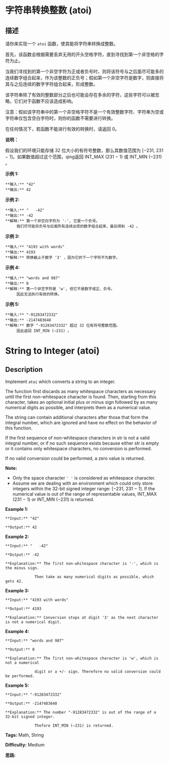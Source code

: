 # 字符串转换整数 (atoi)

## 描述

请你来实现一个 `atoi` 函数，使其能将字符串转换成整数。

首先，该函数会根据需要丢弃无用的开头空格字符，直到寻找到第一个非空格的字符为止。

当我们寻找到的第一个非空字符为正或者负号时，则将该符号与之后面尽可能多的连续数字组合起来，作为该整数的正负号；假如第一个非空字符是数字，则直接将其与之后连续的数字字符组合起来，形成整数。

该字符串除了有效的整数部分之后也可能会存在多余的字符，这些字符可以被忽略，它们对于函数不应该造成影响。

注意：假如该字符串中的第一个非空格字符不是一个有效整数字符、字符串为空或字符串仅包含空白字符时，则你的函数不需要进行转换。

在任何情况下，若函数不能进行有效的转换时，请返回 0。

**说明：**

假设我们的环境只能存储 32 位大小的有符号整数，那么其数值范围为 [−231,  231 − 1]。如果数值超过这个范围，qing返回  INT_MAX (231 − 1) 或 INT_MIN (−231) 。

**示例  1:**

    
    
    **输入:** "42"
    **输出:** 42
    

**示例  2:**

    
    
    **输入:** "   -42"
    **输出:** -42
    **解释:** 第一个非空白字符为 '-', 它是一个负号。
         我们尽可能将负号与后面所有连续出现的数字组合起来，最后得到 -42 。
    

**示例  3:**

    
    
    **输入:** "4193 with words"
    **输出:** 4193
    **解释:** 转换截止于数字 '3' ，因为它的下一个字符不为数字。
    

**示例  4:**

    
    
    **输入:** "words and 987"
    **输出:** 0
    **解释:** 第一个非空字符是 'w', 但它不是数字或正、负号。
         因此无法执行有效的转换。

**示例  5:**

    
    
    **输入:** "-91283472332"
    **输出:** -2147483648
    **解释:** 数字 "-91283472332" 超过 32 位有符号整数范围。 
         因此返回 INT_MIN (−231) 。
    



# String to Integer (atoi)

## Description



Implement `atoi` which converts a string to an integer.

The function first discards as many whitespace characters as necessary until the first non-whitespace character is found. Then, starting from this character, takes an optional initial plus or minus sign followed by as many numerical digits as possible, and interprets them as a numerical value.

The string can contain additional characters after those that form the integral number, which are ignored and have no effect on the behavior of this function.

If the first sequence of non-whitespace characters in str is not a valid integral number, or if no such sequence exists because either str is empty or it contains only whitespace characters, no conversion is performed.

If no valid conversion could be performed, a zero value is returned.

**Note:**

  * Only the space character `' '` is considered as whitespace character.
  * Assume we are dealing with an environment which could only store integers within the 32-bit signed integer range: [−231,  231 − 1]. If the numerical value is out of the range of representable values, INT_MAX (231 − 1) or INT_MIN (−231) is returned.

**Example 1:**

    
    
    **Input:** "42"
    **Output:** 42
    

**Example 2:**

    
    
    **Input:** "   -42"
    **Output:** -42
    **Explanation:** The first non-whitespace character is '-', which is the minus sign.
                 Then take as many numerical digits as possible, which gets 42.
    

**Example 3:**

    
    
    **Input:** "4193 with words"
    **Output:** 4193
    **Explanation:** Conversion stops at digit '3' as the next character is not a numerical digit.
    

**Example 4:**

    
    
    **Input:** "words and 987"
    **Output:** 0
    **Explanation:** The first non-whitespace character is 'w', which is not a numerical 
                 digit or a +/- sign. Therefore no valid conversion could be performed.

**Example 5:**

    
    
    **Input:** "-91283472332"
    **Output:** -2147483648
    **Explanation:** The number "-91283472332" is out of the range of a 32-bit signed integer.
                 Thefore INT_MIN (−231) is returned.


**Tags:** Math, String

**Difficulty:** Medium

**思路:**
